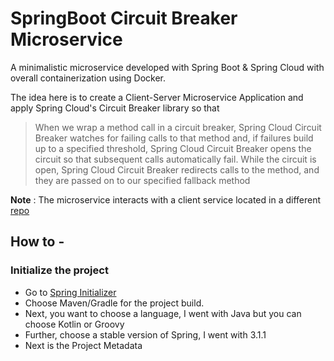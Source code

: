 # SpringBoot Circuit Breaker Microservice

A minimalistic microservice developed with Spring Boot & Spring Cloud with overall containerization using Docker. 

The idea here is to create a Client-Server Microservice Application and apply Spring Cloud's Circuit Breaker library so that 
>When we wrap a method call in a circuit breaker, Spring Cloud Circuit Breaker watches for failing calls to that method and, if failures build up to a specified threshold, Spring Cloud Circuit Breaker opens the circuit so that subsequent calls automatically fail. While the circuit is open, Spring Cloud Circuit Breaker redirects calls to the method, and they are passed on to our specified fallback method

**Note** : The microservice interacts with a client service located in a different [repo](https://github.com/siddharthpk/spring-circuit-breaker-client)

## How to - 

### Initialize the project

 - Go to [Spring Initializer](https://start.spring.io/)
 - Choose Maven/Gradle for the project build. 
 - Next, you want to choose a language, I went with Java but you can choose Kotlin or Groovy
 - Further, choose a stable version of Spring, I went with 3.1.1
 - Next is the Project Metadata 
